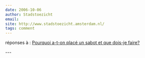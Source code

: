 ```yaml
---
date: 2006-10-06
author: Stadstoezicht
email: 
site: http://www.stadstoezicht.amsterdam.nl/
tags: comment
---
```


<p>
réponses à : <a href="http://www.stadstoezicht.amsterdam.nl/live/index.jsp?nav=1964&loc=10880&det=1731">Pourquoi a-t-on placé un sabot et que dois-je faire?</a>
</p>
---
